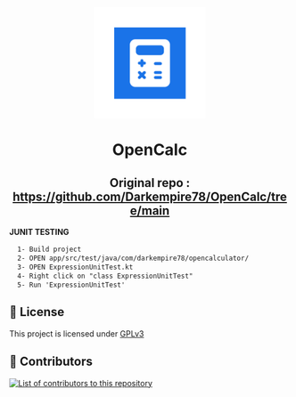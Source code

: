 <div align="center">

<img width="200" src="app/src/main/res/mipmap-xxxhdpi/ic_launcher_foreground.png" alt="OpenCalc" align="center">

# OpenCalc

## Original repo : https://github.com/Darkempire78/OpenCalc/tree/main

<div align="left">
<b> JUNIT TESTING </b>
      
      1- Build project 
      2- OPEN app/src/test/java/com/darkempire78/opencalculator/
      3- OPEN ExpressionUnitTest.kt
      4- Right click on "class ExpressionUnitTest"
      5- Run 'ExpressionUnitTest'
       


## 📜 License

This project is licensed under [GPLv3](/LICENSE)

## 🫶 Contributors

<a href="https://github.com/Darkempire78/OpenCalc/graphs/contributors">
  <img alt="List of contributors to this repository" src="https://contrib.rocks/image?repo=Darkempire78/OpenCalc" />
</a>
